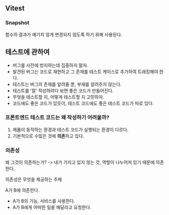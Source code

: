 ##

## Vitest

### Snapshot

함수의 결과가 예기치 않게 변경되지 않도록 하기 위해 사용된다.

## 테스트에 관하여

- 버그를 사전에 방지하는데 집중하지 말자.
- 발견된 버그는 코드로 재현하고 그 존재를 테스트 케이스로 추가하여 트래킹해야 한다.
- 테스트는 버그의 존재를 알려줄 뿐, 부재를 알려주지 않는다.
- 테스트를 '잘' 작성하려다 보면 좋은 코드가 만들어진다.
- 무엇을 테스트할 지, 어떻게 테스트할 지 고민하자.
- 코드에도 좋은 코드가 있듯이, 테스트 코드에도 좋은 테스트 코드가 따로 있다.

### 프론트엔드 테스트 코드는 왜 작성하기 어려울까?

1. 제품이 동작하는 환경과 테스트 코드가 실행되는 환경이 다르다.
2. 기본적으로 수많은 것에 **의존**하고 있다.

### 의존성

왜 그것이 의존하는가? -> 내가 가지고 있지 않는 것, 역할이 나누어져 있기 때문에 의존한다.

의존성은 무엇을 제공하는 주체

A가 B에 의존한다.

- A가 B의 기능, 서비스를 사용한다.
- A가 B에게 어떠한 일을 해달라고 요청한다.

